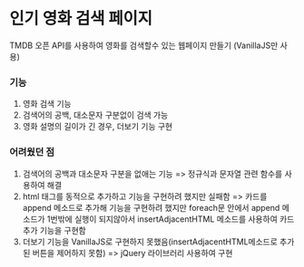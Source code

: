 # 인기 영화 검색 페이지
TMDB 오픈 API를 사용하여 영화를 검색할수 있는 웹페이지 만들기 (VanillaJS만 사용)

### 기능
1. 영화 검색 기능
2. 검색어의 공백, 대소문자 구분없이 검색 가능
3. 영화 설명의 길이가 긴 경우, 더보기 기능 구현

### 어려웠던 점
1. 검색어의 공백과 대소문자 구분을 없애는 기능
  => 정규식과 문자열 관련 함수를 사용하여 해결
3. html 태그를 동적으로 추가하고 기능을 구현하려 했지만 실패함
  => 카드를 append 메소드로 추가해 기능을 구현하려 했지만 foreach문 안에서 append 메소드가 1번밖에 실행이 되지않아서
  insertAdjacentHTML 메소드를 사용하여 카드 추가 기능을 구현함
3. 더보기 기능을 VanillaJS로 구현하지 못했음(insertAdjacentHTML메소드로 추가된 버튼을 제어하지 못함)
  => jQuery 라이브러리 사용하여 구현
